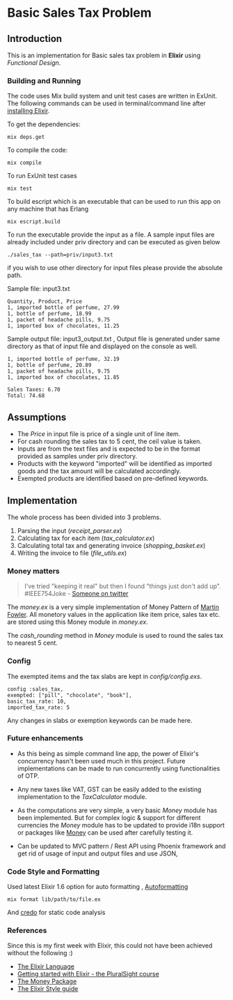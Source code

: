 # Basic Sales Tax Problem
## Introduction

This is an implementation for Basic sales tax problem in **Elixir** using *Functional Design*.

### Building and Running
The code uses Mix build system and unit test cases are written in ExUnit. The following commands can be used in terminal/command line after [installing Elixir](https://elixir-lang.org/install.html).

To get the dependencies:

  	mix deps.get

To compile the code:

	mix compile

To run ExUnit test cases

	mix test

To build escript which is an executable that can be used to run this app on any machine that has Erlang

	mix escript.build

To run the executable provide the input as a file. A sample input files are already included under priv directory and can be executed  as given below

	./sales_tax --path=priv/input3.txt

if you wish to use other directory for input files please provide the absolute path. 	

Sample file: input3.txt

	Quantity, Product, Price
	1, imported bottle of perfume, 27.99
	1, bottle of perfume, 18.99
	1, packet of headache pills, 9.75
	1, imported box of chocolates, 11.25

Sample output file: input3_output.txt , Output file is generated under same directory as that of input file and displayed on the console as well.

	1, imported bottle of perfume, 32.19
	1, bottle of perfume, 20.89
	1, packet of headache pills, 9.75
	1, imported box of chocolates, 11.85

	Sales Taxes: 6.70
	Total: 74.68

## Assumptions

* The *Price* in input file is price of a single unit of line item.
* For cash rounding the sales tax to 5 cent, the ceil value is taken.
* Inputs are from the text files and is expected to be in the format provided as samples under priv directory.
* Products with the keyword "imported" will be identified as imported goods and the tax amount will be calculated accordingly.
* Exempted products are identified based on pre-defined keywords.  

## Implementation

The whole process has been divided into 3 problems.

1. Parsing the input  (*receipt_parser.ex*)
2. Calculating tax for each item (*tax_calculator.ex*)
3. Calculating total tax and generating invoice (*shopping_basket.ex*)
4. Writing the invoice to file (*file_utils.ex*)



### Money matters
> I've tried "keeping it real" but then I found "things just don't add up". #IEEE754Joke - [Someone on twitter](https://twitter.com/chrisoldwood/status/632104876705730560)

The *money.ex* is a very simple implementation of Money Pattern of [Martin Fowler](https://martinfowler.com/eaaCatalog/money.html). All monetory values in the application like item price, sales tax etc. are stored using this Money module in *money.ex*.

The *cash_rounding* method in *Money* module is used to round the sales tax to nearest 5 cent.

### Config
The exempted items and the tax slabs are kept in *config/config.exs*.

	config :sales_tax,
	exempted: ["pill", "chocolate", "book"],
	basic_tax_rate: 10,
	imported_tax_rate: 5
Any changes in slabs or exemption keywords can be made here.

### Future enhancements

* As this being as simple command line app, the power of Elixir's concurrency hasn't been used much in this project. Future implementations can be made to run concurrently using functionalities of OTP.

* Any new taxes like VAT, GST can be easily added to the existing implementation to the *TaxCalculator* module.
* As the computations are very simple, a very basic *Money* module has been implemented. But for complex logic & support for different currencies the *Money* module has to be updated to provide i18n support or packages like [Money](https://hex.pm/packages/money/) can be used after carefully testing it.
* Can be updated to MVC pattern / Rest API using Phoenix framework and get rid of usage of input and output files and use JSON,

### Code Style and Formatting

Used latest Elixir 1.6 option for auto formatting , [Autoformatting](https://hashrocket.com/blog/posts/format-your-elixir-code-now)

	mix format lib/path/to/file.ex

And [credo](https://hex.pm/packages/credo) for static code analysis

### References
Since this is my first week with Elixir, this could not have been achieved without the following :)

* [The Elixir Language](https://elixir-lang.org)
* [Getting started with Elixir - the PluralSight course](https://app.pluralsight.com/courses/elixir-getting-started)
* [The Money Package](https://github.com/liuggio/money)
* [The Elixir Style guide](https://github.com/christopheradams/elixir_style_guide)

